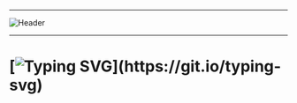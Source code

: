 ___
![Header](https://user-images.githubusercontent.com/116753493/199011494-f7544ecf-a495-4e78-a054-002712971f77.gif)
___
# [![Typing SVG](https://readme-typing-svg.herokuapp.com?color=%2336BCF7&lines=Welcome+to+my+system!)](https://git.io/typing-svg)


